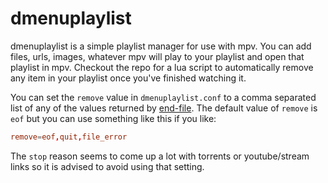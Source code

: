 # dmenuplaylist
dmenuplaylist is a simple playlist manager for use with mpv.  You can add files,
urls, images, whatever mpv will play to your playlist and open that playlist in
mpv. Checkout the repo for a lua script to automatically remove any item in your
playlist once you've finished watching it. 

You can set the `remove` value in `dmenuplaylist.conf` to a comma separated list
of any of the values returned by
[end-file](https://mpv.io/manual/master/#command-interface-end-file). The
default value of `remove` is `eof` but you can use something like this if you like:

```conf
remove=eof,quit,file_error
```

The `stop` reason seems to come up a lot with torrents or
youtube/stream links so it is advised to avoid using that
setting.
